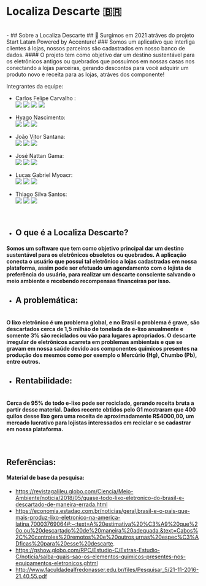      
# Localiza Descarte 🇧🇷
<br>
- ## Sobre a Localiza Descarte
## 👋 Surgimos em 2021 atráves do projeto Start Latam Powered by Accenture!
### Somos um aplicativo que interliga clientes á lojas, nossos parceiros são cadastrados em nosso banco de dados. 
#### O projeto tem como objetivo dar um destino sustentável para os eletrônicos antigos ou quebrados que possuímos em nossas casas nos conectando a lojas parceiras, gerando descontos para você adquirir um produto novo e receita para as lojas, atráves dos componente!

Integrantes da equipe: 

<div>

 - Carlos Felipe Carvalho : <br>
  <a href="https://github.com/felipecarvalhobarr" target=_blank><img src="https://img.shields.io/badge/GitHub-100000?style=for-the-badge&logo=github&logoColor=white&link=https://github.com/felipecarvalhobarr" target=_blank></a>
   <a href="https://www.linkedin.com/in/felipecarvbarr/" target=_blank><img src="https://img.shields.io/badge/LinkedIn-0077B5?style=for-the-badge&logo=linkedin&logoColor=white&link=https://www.linkedin.com/in/felipecarvbarr/" target=_blank></a>
  <a href="https://mail.google.com/mail/u/1/?ogbl#inbox" target=_blank><img src="https://img.shields.io/badge/Gmail-D14836?style=for-the-badge&logo=gmail&logoColor=white" target=_blank></a>
   <a href="https://mail.google.com/mail/u/1/?ogbl#inbox" target=_blank><img src="https://img.shields.io/badge/website-000000?style=for-the-badge&logo=About.me&logoColor=white" target=_blank></a>
</div>

<div>
 
 - Hyago Nascimento: <br>
  <a href="https://github.com/HyagoNascimento" target=_blank><img src="https://img.shields.io/badge/GitHub-100000?style=for-the-badge&logo=github&logoColor=white&link=https://github.com/HyagoNascimento" target=_blank></a>
   <a href="https://www.linkedin.com/in/felipecarvbarr/" target=_blank><img src="https://img.shields.io/badge/LinkedIn-0077B5?style=for-the-badge&logo=linkedin&logoColor=white&link=https://www.linkedin.com/in/felipecarvbarr/" target=_blank></a>
  <a href="https://mail.google.com/mail/u/1/?ogbl#inbox" target=_blank><img src="https://img.shields.io/badge/Gmail-D14836?style=for-the-badge&logo=gmail&logoColor=white" target=_blank></a>
</div>

<div>
 
 -  João Vitor Santana: <br>
  <a href="https://github.com/srwyctor" target=_blank><img src="https://img.shields.io/badge/GitHub-100000?style=for-the-badge&logo=github&logoColor=white&link=https://github.com/srwyctor" target=_blank></a>
   <a href="https://www.linkedin.com/in/jo%C3%A3o-victor-santana-a8969918a/" target=_blank><img src="https://img.shields.io/badge/LinkedIn-0077B5?style=for-the-badge&logo=linkedin&logoColor=white&link=https://www.linkedin.com/in/jo%C3%A3o-victor-santana-a8969918a/" target=_blank></a>
  <a href="https://mail.google.com/mail/u/1/?ogbl#inbox" target=_blank><img src="https://img.shields.io/badge/Gmail-D14836?style=for-the-badge&logo=gmail&logoColor=white" target=_blank></a>
</div>

<div>
 
 - José Nattan Gama: <br>
  <a href="https://github.com/NattanGama" target=_blank><img src="https://img.shields.io/badge/GitHub-100000?style=for-the-badge&logo=github&logoColor=white&link=https://github.com/NattanGama" target=_blank></a>
   <a href="https://www.linkedin.com/in/nattan-gama-05369a192" target=_blank><img src="https://img.shields.io/badge/LinkedIn-0077B5?style=for-the-badge&logo=linkedin&logoColor=white&link=https://www.linkedin.com/in/nattan-gama-05369a192" target=_blank></a>
  <a href="https://mail.google.com/mail/u/1/?ogbl#inbox" target=_blank><img src="https://img.shields.io/badge/Gmail-D14836?style=for-the-badge&logo=gmail&logoColor=white" target=_blank></a>
</div>

<div>
 
 - Lucas Gabriel Myoacr: <br>
  <a href="https://github.com/moacyrchaves/moacyrchaves.git" target=_blank><img src="https://img.shields.io/badge/GitHub-100000?style=for-the-badge&logo=github&logoColor=white&link=https://github.com/moacyrchaves/moacyrchaves.git" target=_blank></a>
   <a href="http://linkedin.com/in/moacyr-chaves-19670a214" target=_blank><img src="https://img.shields.io/badge/LinkedIn-0077B5?style=for-the-badge&logo=linkedin&logoColor=white&link=http://linkedin.com/in/moacyr-chaves-19670a214" target=_blank></a>
  <a href="https://mail.google.com/mail/u/1/?ogbl#inbox" target=_blank><img src="https://img.shields.io/badge/Gmail-D14836?style=for-the-badge&logo=gmail&logoColor=white" target=_blank></a>
</div>

<div>
 
 - Thiago Silva Santos: <br>
  <a href="https://github.com/ThiagoDevSantos" target=_blank><img src="https://img.shields.io/badge/GitHub-100000?style=for-the-badge&logo=github&logoColor=white&link=https://github.com/ThiagoDevSantos" target=_blank></a>
   <a href="https://www.linkedin.com/in/thiagosantosdeveloper" target=_blank><img src="https://img.shields.io/badge/LinkedIn-0077B5?style=for-the-badge&logo=linkedin&logoColor=white&link=https://www.linkedin.com/in/thiagosantosdeveloper" target=_blank></a>
  <a href="https://mail.google.com/mail/u/1/?ogbl#inbox" target=_blank><img src="https://img.shields.io/badge/Gmail-D14836?style=for-the-badge&logo=gmail&logoColor=white" target=_blank></a>
</div>
<br>

- ## O que é a Localiza Descarte? 
<div>
 
 #### Somos um software que tem como objetivo principal dar um destino sustentável para os eletrônicos obsoletos ou quebrados. A aplicação conecta o usuário que possui tal eletrônico a lojas cadastradas em nossa plataforma, assim pode ser efetuado um agendamento com o lojista de preferência do usuário, para realizar um descarte consciente salvando o meio ambiente e recebendo recompensas financeiras por isso. 
 
 - ## A problemática: 
 
#### <br> O lixo eletrônico é um problema global, e no Brasil o problema é grave, são descartados cerca de 1,5 milhão de tonelada de e-lixo anualmente e somente 3% são reciclados ou vão para lugares apropriados. O descarte irregular de eletrônicos acarreta em problemas ambientais e que se gravam em nossa saúde devido aos componentes químicos presentes na produção dos mesmos como por exemplo o Mercúrio (Hg), Chumbo (Pb), entre outros. <br>
 
  - ## Rentabilidade: 
 
#### <br> Cerca de 95% de todo e-lixo pode ser reciclado, gerando receita bruta a partir desse material.  Dados recente obtidos pelo G1 mostraram que 400 quilos desse lixo gera uma receita de aproximadamente R$4000,00, um mercado lucrativo para lojistas interessados em reciclar e se cadastrar em nossa plataforma. 
 
</div>

<br>

## Referências:
 #### Material de base da pesquisa:
 
 - https://revistagalileu.globo.com/Ciencia/Meio-Ambiente/noticia/2018/05/quase-todo-lixo-eletronico-do-brasil-e-descartado-de-maneira-errada.html
 - https://economia.estadao.com.br/noticias/geral,brasil-e-o-pais-que-mais-produz-lixo-eletronico-na-america-latina,70003769064#:~:text=A%20estimativa%20%C3%A9%20que%20o,ou%20descartado%20de%20maneira%20adequada.&text=Cabos%2C%20controles%20remotos%20e%20outros,urnas%20espec%C3%ADficas%20para%20esse%20descarte.
 - https://gshow.globo.com/RPC/Estudio-C/Extras-Estudio-C/noticia/saiba-quais-sao-os-elementos-quimicos-presentes-nos-equipamentos-eletronicos.ghtml
 - http://www.faculdadealfredonasser.edu.br/files/Pesquisar_5/21-11-2016-21.40.55.pdf
